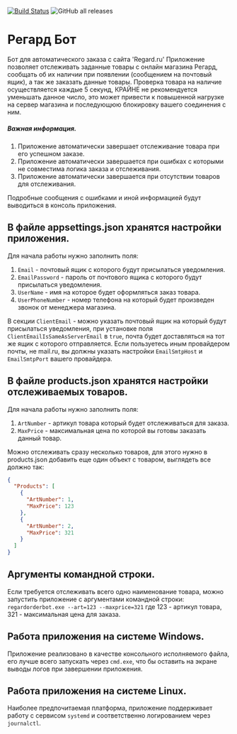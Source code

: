 [![Build Status](https://travis-ci.com/Saltant/RegardOrderBot.svg?branch=master)](https://travis-ci.com/Saltant/RegardOrderBot)
![GitHub all releases](https://img.shields.io/github/downloads/Saltant/RegardOrderBot/total)
# Регард Бот
Бот для автоматического заказа с сайта 'Regard.ru'
Приложение позволяет отслеживать заданные товары с онлайн магазина Регард, сообщать об их наличии при появлении (сообщением на почтовый ящик), а так же заказать данные товары. Проверка товара на наличие осуществляется каждые 5 секунд, КРАЙНЕ не рекомендуется уменьшать данное число, это может привести к повышенной нагрузке на сервер магазина и последующюю блокировку вашего соединения с ним.

<h5>Важная информация.</h5>

1. Приложение автоматически завершает отслеживание товара при его успешном заказе.
2. Приложение автоматически завершается при ошибках с которыми не совместима логика заказа и отслеживания.
3. Приложение автоматически завершается при отсутствии товаров для отслеживания.

Подробные сообщения с ошибками и иной информацией будут выводиться в консоль приложения.

<h2>В файле appsettings.json хранятся настройки приложения.</h2>
Для начала работы нужно заполнить поля:

1. <code>Email</code> - почтовый ящик с которого будут присылаться уведомления.
2. <code>EmailPassword</code> - пароль от почтового ящика с которого будут присылаться уведомления.
3. <code>UserName</code> - имя на которое будет оформляться заказ товара.
4. <code>UserPhoneNumber</code> - номер телефона на который будет произведен звонок от менеджера магазина.

В секции <code>ClientEmail</code> - можно указать почтовый ящик на который будут присылаться уведомления, при установке поля <code>ClientEmailIsSameAsServerEmail</code> в <code>true</code>, почта будет доставляться на тот же ящик с которого отправляется.
Если пользуетесь иным провайдером почты, не mail.ru, вы должны указать настройки <code>EmailSmtpHost</code> и <code>EmailSmtpPort</code> вашего провайдера.

<h2>В файле products.json хранятся настройки отслеживаемых товаров.</h2>
Для начала работы нужно заполнить поля:

1. <code>ArtNumber</code> - артикул товара который будет отслеживаться для заказа.
2. <code>MaxPrice</code> - максимальная цена по которой вы готовы заказать данный товар.

Можно отслеживать сразу несколько товаров, для этого нужно в products.json добавить еще один объект с товаром, выглядеть все должно так:
```json
{
  "Products": [
    {
      "ArtNumber": 1,
      "MaxPrice": 123
    },
    {
      "ArtNumber": 2,
      "MaxPrice": 321
    }
  ]
}
```

<h2>Аргументы командной строки.</h2>
Если требуется отслеживать всего одно наименование товара, можно запустить приложение с аргументами командной строки:
<code>regardorderbot.exe --art=123 --maxprice=321</code>
где 123 - артикул товара, 321 - максимальная цена для заказа.

<h2>Работа приложения на системе Windows.</h2>
Приложение реализовано в качестве консольного исполняемого файла, его лучше всего запускать через <code>cmd.exe</code>, что бы оставить на экране выводы логов при завершении приложения.

<h2>Работа приложения на системе Linux.</h2>
Наиболее предпочитаемая платформа, приложение поддерживает работу с сервисом <code>systemd</code> и соответственно логированием через <code>journalctl</code>.
